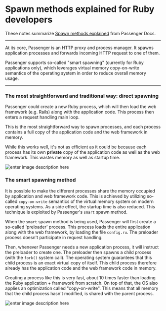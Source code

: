 # Spawn methods explained  for Ruby developers
These notes summarize [Spawn methods explained](https://www.phusionpassenger.com/library/indepth/ruby/spawn_methods/) from Passenger Docs. 

---

At its core, Passenger is an HTTP proxy and process manager. It spawns application processes and forwards incoming HTTP request to one of them.

Passenger supports so-called "smart spawning" (currently for Ruby applications only), which leverages virtual memory copy-on-write semantics of the operating system in order to reduce overall memory usage.

---

### The most straightforward and traditional way: direct spawning

Passenger could create a new Ruby process, which will then load the web framework (e.g. Rails) along with the application code. This process then enters a request handling main loop.

This is the most straightforward way to spawn processes, and each process contains a full copy of the application code and the web framework in memory.

While this works well, it's not as efficient as it could be because each process has its own **private** copy of the application code as well as the web framework. This wastes memory as well as startup time.

![enter image description here](https://www.phusionpassenger.com/library/indepth/spawn_methods/direct_spawning-7fd82545.png)
### The smart spawning method
It is possible to make the different processes share the memory occupied by application and web framework code. This is achieved by utilizing so-called `copy-on-write` semantics of the virtual memory system on modern operating systems. As a side effect, the startup time is also reduced. This technique is exploited by Passenger's `smart` spawn method.

When the `smart` spawn method is being used, Passenger will first create a so-called 'preloader' process. This process loads the entire application along with the web framework, by loading the file `config.ru`. The preloader process doesn't participate in request handling.

Then, whenever Passenger needs a new application process, it will instruct the preloader to create one. The preloader then spawns a child process (with the `fork()` system call). The operating system guarantees that this child process is an exact virtual copy of itself. This child process therefore already has the application code and the web framework code in memory.

Creating a process like this is very fast, about 10 times faster than loading the Ruby application + framework from scratch. On top of that, the OS also applies an optimization called "copy-on-write". This means that all memory that the child process hasn't modified, is shared with the parent process.

![enter image description here](https://www.phusionpassenger.com/library/indepth/spawn_methods/smart_spawning-45966b9d.png)
<!--stackedit_data:
eyJoaXN0b3J5IjpbLTEzMDE4MTMxNDYsMTMxNTgxNzMwMSwtMT
g5MjI2MjQ3LC01MTY5NzE5MTJdfQ==
-->